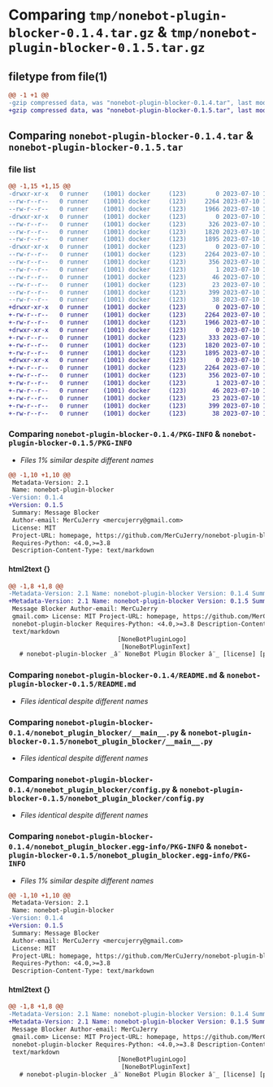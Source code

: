 # Comparing `tmp/nonebot-plugin-blocker-0.1.4.tar.gz` & `tmp/nonebot-plugin-blocker-0.1.5.tar.gz`

## filetype from file(1)

```diff
@@ -1 +1 @@
-gzip compressed data, was "nonebot-plugin-blocker-0.1.4.tar", last modified: Mon Jul 10 16:34:12 2023, max compression
+gzip compressed data, was "nonebot-plugin-blocker-0.1.5.tar", last modified: Mon Jul 10 16:54:35 2023, max compression
```

## Comparing `nonebot-plugin-blocker-0.1.4.tar` & `nonebot-plugin-blocker-0.1.5.tar`

### file list

```diff
@@ -1,15 +1,15 @@
-drwxr-xr-x   0 runner    (1001) docker     (123)        0 2023-07-10 16:34:12.867934 nonebot-plugin-blocker-0.1.4/
--rw-r--r--   0 runner    (1001) docker     (123)     2264 2023-07-10 16:34:12.867934 nonebot-plugin-blocker-0.1.4/PKG-INFO
--rw-r--r--   0 runner    (1001) docker     (123)     1966 2023-07-10 16:33:52.000000 nonebot-plugin-blocker-0.1.4/README.md
-drwxr-xr-x   0 runner    (1001) docker     (123)        0 2023-07-10 16:34:12.867934 nonebot-plugin-blocker-0.1.4/nonebot_plugin_blocker/
--rw-r--r--   0 runner    (1001) docker     (123)      326 2023-07-10 16:33:52.000000 nonebot-plugin-blocker-0.1.4/nonebot_plugin_blocker/__init__.py
--rw-r--r--   0 runner    (1001) docker     (123)     1820 2023-07-10 16:33:52.000000 nonebot-plugin-blocker-0.1.4/nonebot_plugin_blocker/__main__.py
--rw-r--r--   0 runner    (1001) docker     (123)     1895 2023-07-10 16:33:52.000000 nonebot-plugin-blocker-0.1.4/nonebot_plugin_blocker/config.py
-drwxr-xr-x   0 runner    (1001) docker     (123)        0 2023-07-10 16:34:12.867934 nonebot-plugin-blocker-0.1.4/nonebot_plugin_blocker.egg-info/
--rw-r--r--   0 runner    (1001) docker     (123)     2264 2023-07-10 16:34:12.000000 nonebot-plugin-blocker-0.1.4/nonebot_plugin_blocker.egg-info/PKG-INFO
--rw-r--r--   0 runner    (1001) docker     (123)      356 2023-07-10 16:34:12.000000 nonebot-plugin-blocker-0.1.4/nonebot_plugin_blocker.egg-info/SOURCES.txt
--rw-r--r--   0 runner    (1001) docker     (123)        1 2023-07-10 16:34:12.000000 nonebot-plugin-blocker-0.1.4/nonebot_plugin_blocker.egg-info/dependency_links.txt
--rw-r--r--   0 runner    (1001) docker     (123)       46 2023-07-10 16:34:12.000000 nonebot-plugin-blocker-0.1.4/nonebot_plugin_blocker.egg-info/requires.txt
--rw-r--r--   0 runner    (1001) docker     (123)       23 2023-07-10 16:34:12.000000 nonebot-plugin-blocker-0.1.4/nonebot_plugin_blocker.egg-info/top_level.txt
--rw-r--r--   0 runner    (1001) docker     (123)      399 2023-07-10 16:33:52.000000 nonebot-plugin-blocker-0.1.4/pyproject.toml
--rw-r--r--   0 runner    (1001) docker     (123)       38 2023-07-10 16:34:12.867934 nonebot-plugin-blocker-0.1.4/setup.cfg
+drwxr-xr-x   0 runner    (1001) docker     (123)        0 2023-07-10 16:54:35.955513 nonebot-plugin-blocker-0.1.5/
+-rw-r--r--   0 runner    (1001) docker     (123)     2264 2023-07-10 16:54:35.955513 nonebot-plugin-blocker-0.1.5/PKG-INFO
+-rw-r--r--   0 runner    (1001) docker     (123)     1966 2023-07-10 16:54:17.000000 nonebot-plugin-blocker-0.1.5/README.md
+drwxr-xr-x   0 runner    (1001) docker     (123)        0 2023-07-10 16:54:35.955513 nonebot-plugin-blocker-0.1.5/nonebot_plugin_blocker/
+-rw-r--r--   0 runner    (1001) docker     (123)      333 2023-07-10 16:54:17.000000 nonebot-plugin-blocker-0.1.5/nonebot_plugin_blocker/__init__.py
+-rw-r--r--   0 runner    (1001) docker     (123)     1820 2023-07-10 16:54:17.000000 nonebot-plugin-blocker-0.1.5/nonebot_plugin_blocker/__main__.py
+-rw-r--r--   0 runner    (1001) docker     (123)     1895 2023-07-10 16:54:17.000000 nonebot-plugin-blocker-0.1.5/nonebot_plugin_blocker/config.py
+drwxr-xr-x   0 runner    (1001) docker     (123)        0 2023-07-10 16:54:35.955513 nonebot-plugin-blocker-0.1.5/nonebot_plugin_blocker.egg-info/
+-rw-r--r--   0 runner    (1001) docker     (123)     2264 2023-07-10 16:54:35.000000 nonebot-plugin-blocker-0.1.5/nonebot_plugin_blocker.egg-info/PKG-INFO
+-rw-r--r--   0 runner    (1001) docker     (123)      356 2023-07-10 16:54:35.000000 nonebot-plugin-blocker-0.1.5/nonebot_plugin_blocker.egg-info/SOURCES.txt
+-rw-r--r--   0 runner    (1001) docker     (123)        1 2023-07-10 16:54:35.000000 nonebot-plugin-blocker-0.1.5/nonebot_plugin_blocker.egg-info/dependency_links.txt
+-rw-r--r--   0 runner    (1001) docker     (123)       46 2023-07-10 16:54:35.000000 nonebot-plugin-blocker-0.1.5/nonebot_plugin_blocker.egg-info/requires.txt
+-rw-r--r--   0 runner    (1001) docker     (123)       23 2023-07-10 16:54:35.000000 nonebot-plugin-blocker-0.1.5/nonebot_plugin_blocker.egg-info/top_level.txt
+-rw-r--r--   0 runner    (1001) docker     (123)      399 2023-07-10 16:54:17.000000 nonebot-plugin-blocker-0.1.5/pyproject.toml
+-rw-r--r--   0 runner    (1001) docker     (123)       38 2023-07-10 16:54:35.955513 nonebot-plugin-blocker-0.1.5/setup.cfg
```

### Comparing `nonebot-plugin-blocker-0.1.4/PKG-INFO` & `nonebot-plugin-blocker-0.1.5/PKG-INFO`

 * *Files 1% similar despite different names*

```diff
@@ -1,10 +1,10 @@
 Metadata-Version: 2.1
 Name: nonebot-plugin-blocker
-Version: 0.1.4
+Version: 0.1.5
 Summary: Message Blocker
 Author-email: MerCuJerry <mercujerry@gmail.com>
 License: MIT
 Project-URL: homepage, https://github.com/MerCuJerry/nonebot-plugin-blocker
 Requires-Python: <4.0,>=3.8
 Description-Content-Type: text/markdown
```

#### html2text {}

```diff
@@ -1,8 +1,8 @@
-Metadata-Version: 2.1 Name: nonebot-plugin-blocker Version: 0.1.4 Summary:
+Metadata-Version: 2.1 Name: nonebot-plugin-blocker Version: 0.1.5 Summary:
 Message Blocker Author-email: MerCuJerry
 gmail.com> License: MIT Project-URL: homepage, https://github.com/MerCuJerry/
 nonebot-plugin-blocker Requires-Python: <4.0,>=3.8 Description-Content-Type:
 text/markdown
                              [NoneBotPluginLogo]
                               [NoneBotPluginText]
   # nonebot-plugin-blocker _â¨ NoneBot Plugin Blocker â¨_ [license] [pypi]
```

### Comparing `nonebot-plugin-blocker-0.1.4/README.md` & `nonebot-plugin-blocker-0.1.5/README.md`

 * *Files identical despite different names*

### Comparing `nonebot-plugin-blocker-0.1.4/nonebot_plugin_blocker/__main__.py` & `nonebot-plugin-blocker-0.1.5/nonebot_plugin_blocker/__main__.py`

 * *Files identical despite different names*

### Comparing `nonebot-plugin-blocker-0.1.4/nonebot_plugin_blocker/config.py` & `nonebot-plugin-blocker-0.1.5/nonebot_plugin_blocker/config.py`

 * *Files identical despite different names*

### Comparing `nonebot-plugin-blocker-0.1.4/nonebot_plugin_blocker.egg-info/PKG-INFO` & `nonebot-plugin-blocker-0.1.5/nonebot_plugin_blocker.egg-info/PKG-INFO`

 * *Files 1% similar despite different names*

```diff
@@ -1,10 +1,10 @@
 Metadata-Version: 2.1
 Name: nonebot-plugin-blocker
-Version: 0.1.4
+Version: 0.1.5
 Summary: Message Blocker
 Author-email: MerCuJerry <mercujerry@gmail.com>
 License: MIT
 Project-URL: homepage, https://github.com/MerCuJerry/nonebot-plugin-blocker
 Requires-Python: <4.0,>=3.8
 Description-Content-Type: text/markdown
```

#### html2text {}

```diff
@@ -1,8 +1,8 @@
-Metadata-Version: 2.1 Name: nonebot-plugin-blocker Version: 0.1.4 Summary:
+Metadata-Version: 2.1 Name: nonebot-plugin-blocker Version: 0.1.5 Summary:
 Message Blocker Author-email: MerCuJerry
 gmail.com> License: MIT Project-URL: homepage, https://github.com/MerCuJerry/
 nonebot-plugin-blocker Requires-Python: <4.0,>=3.8 Description-Content-Type:
 text/markdown
                              [NoneBotPluginLogo]
                               [NoneBotPluginText]
   # nonebot-plugin-blocker _â¨ NoneBot Plugin Blocker â¨_ [license] [pypi]
```

